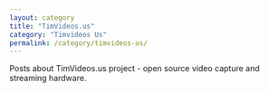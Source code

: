```yaml
---
layout: category
title: "TimVideos.us"
category: "Timvideos Us"
permalink: /category/timvideos-us/
---
```


Posts about TimVideos.us project - open source video capture and streaming hardware.